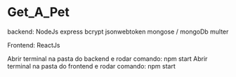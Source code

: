 # Get_A_Pet

backend:
 NodeJs
 express
 bcrypt
 jsonwebtoken
 mongose / mongoDb
 multer

Frontend:
 ReactJs

Abrir terminal na pasta do backend e rodar comando:
 npm start
Abrir terminal na pasta do frontend e rodar comando:
 npm start
